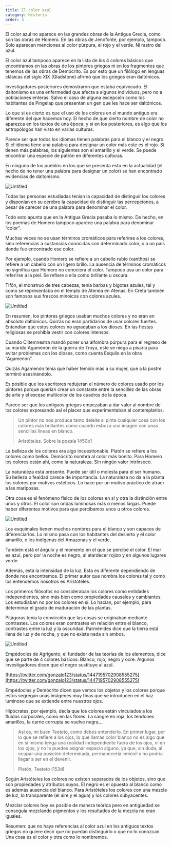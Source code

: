 ```yaml
---
title: El color azul
category: Historia
order: 3
---
```


El color azul no aparece en las grandes obras de la Antigua Grecia, como son las obras de Homero. En las obras de Jenofonte, por ejemplo, tampoco. Solo aparecen menciones al color púrpura, el rojo y el verde. Ni rastro del azul.

El color azul tampoco aparece en la lista de los 4 colores básicos que encontramos en las obras de los pintores griegos ni en los fragmentos que tenemos de las obras de Demócrito. Es por esto que un filólogo en lenguas clásicas del siglo XIX (Gladstone) afirmó que los griegos eran daltónicos.

Investigadores posteriores demostraron que estaba equivocado. El daltonismo es una enfermedad que afecta a algunos individuos, pero no a poblaciones enteras. Salvo el caso de alguna excepción como los habitantes de Pingelap que presentan un gen que les hace ser daltónicos.

Lo que si es cierto es que el uso de los colores en el mundo antiguo era diferente del que hacemos hoy. El hecho de que cierto nombre de color no aparezca en los textos de una época, y si en los posteriores, es algo que los antropólogos han visto en varias culturas.

Parece ser que todos los idiomas tienen palabras para el blanco y el negro. Si el idioma tiene una palabra para designar un color más este es el rojo. Si tienen más palabras, los siguientes son el amarillo y el verde. Se puede encontrar una especie de patrón en diferentes culturas.

En ninguno de los pueblos en los que se presenta esto en la actualidad (el hecho de no tener una palabra para designar un color) se han encontrado evidencias de daltonismo.

![Untitled]({{site.baseurl}}/images/Azul%20f6813895b6874ebead80dfebf790dceb/Untitled.png)

Todas las personas estudiadas tenían la capacidad de distinguir los colores y disponían en su cerebro la capacidad de distinguir las percepciones, a pesar de carecer de una palabra para denominar el color.

Todo esto apunta que en la Antigua Grecia pasaba lo mismo. De hecho, en los poemas de Homero tampoco aparece una palabra para denominar “color”.

Muchas veces no se usan términos cromáticos para referirse a los colores, sino referencias a sustancias conocidas con determinado color, o a un país donde fue encontrado ese color.

Por ejemplo, cuando Homero se refiere a un cabello rubio (xanthos) se refiere a un cabello con un ligero brillo. La ausencia de términos cromáticos no significa que Homero no conociera el color. Tampoco usa un color para referirse a la piel. Se refiere a ella como brillante u oscura.

Tifón, el monstruo de tres cabezas, tenía barbas y bigotes azules, tal y como se representaba en el templo de Atenea en Atenas. En Creta también son famosos sus frescos minoicos con colores azules.

![Untitled]({{site.baseurl}}/images/Azul%20f6813895b6874ebead80dfebf790dceb/Untitled%201.png)

En resumen, los pintores griegos usaban muchos colores y no eran en absoluto daltónicos. Quizás no eran partidarios de usar colores fuertes. Entendían que estos colores no agradaban a los dioses. En las fiestas religiosas se prohibía vestir con colores intensos.

Cuando Clitemnestra mandó poner una alfombra púrpura para el regreso de su marido Agamenón de la guerra de Troya, este se niega a pisarla para evitar problemas con los dioses, como cuenta Esquilo en la obra “Agamenón”.

Quizás Agamenón tenía que haber temido más a su mujer, que a la postre terminó asesinándolo.

Es posible que los escritores redujeran el número de colores usado por los pintores porque querían crear un constaste entre la sencillez de las obras de arte y el exceso multicolor de los cuadros de la época.

Parece ser que los antiguos griegos empezaban a dar valor al nombre de los colores expresando así el placer que experimentaban al contemplarlos.

> Un pintor no nos produce tanto deleite si pinta cualquier cosa con los colores más brillantes como cuando esboza una imagen con unas sencillas líneas en blanco.
> 
> Aristóteles. Sobre la poesía 1450b1

La belleza de los colores era algo incuestionable. Platón se refiere a los colores como bellos. Demócrito nombra al color más bonito. Para Homero los colores están ahí, como la naturaleza. Sin ningún valor intrínseco.

La naturaleza está presente. Puede ser útil o molesta para el ser humano. Su belleza o fealdad carece de importancia. La naturaleza no da a la planta los colores por motivos estéticos. Lo hace por un motivo práctico de atraer a las mariposas.

Otra cosa es el fenómeno físico de los colores en sí y otra la distinción entre unos y otros. El color son ondas luminosas más o menos largas. Puede haber diferentes motivos para que percibamos unos u otros colores.

![Untitled]({{site.baseurl}}/images/Azul%20f6813895b6874ebead80dfebf790dceb/Untitled%202.png)

Los esquimales tienen muchos nombres para el blanco y son capaces de diferenciarlos. Lo mismo pasa con los habitantes del desierto y el color amarillo, o los indígenas del Amazonas y el verde.

También está el ángulo y el momento en el que se percibe el color. El mar es azul, pero por la noche es negro, al atardecer rojizo y en algunos lugares verde.

Además, está la intensidad de la luz. Esta es diferente dependiendo de donde nos encontremos. El primer autor que nombra los colores tal y como los entendemos nosotros es Aristóteles.

Los primeros filósofos no consideraban los colores como entidades independientes, sino más bien como propiedades causales y cambiantes. Los estudiaban no por los colores en sí. Lo hacían, por ejemplo, para determinar el grado de maduración de las plantas.

Pitágoras tenía la convicción que las cosas se originaban mediante contrastes. Los colores eran contrastes en relación entre el blanco, contrastes entre la luz y la oscuridad. Parménides dice que la tierra está llena de luz y de noche, y que no existe nada sin ambos.

![Untitled]({{site.baseurl}}/images/Azul%20f6813895b6874ebead80dfebf790dceb/Untitled%203.png)

Empédocles de Agrigento, el fundador de las teorías de los elementos, dice que se parte de 4 colores básicos: Blanco, rojo, negro y ocre. Algunos investigadores dicen que el negro sustituye al azul.

[https://twitter.com/gonzalo123/status/1447195702908555275](https://twitter.com/gonzalo123/status/1447195702908555275)

Empédocles y Demócrito dicen que vemos los objetos y los colores porque estos segregan unas imágenes muy finas que se introducen en el haz luminoso que se extiende entre nuestros ojos.

Hipócrates, por ejemplo, decía que los colores están vinculados a los fluidos corporales, como en las flores. La sangre en roja, los tendones amarillos, la carne corrupta se vuelve negra,…

> Así es, mi buen Teeteto, como debes entenderlo. En primer lugar, por lo que se refiere a los ojos, lo que llamas color blanco no es algo que en sí mismo tenga una realidad independiente fuera de los ojos, ni en los ojos, y no le puedes asignar espacio alguno, ya que, sin duda, al ocupar una posición determinada, permanecería inmóvil y no podría llegar a ser en el devenir.
>
> Platón, Teeteto (153d)

Según Aristóteles los colores no existen separados de los objetos, sino que son propiedades y atributos suyos. El negro es el opuesto al blanco como es además ausencia del blanco. Para Aristóteles los colores con una mezcla de luz, lo transparente (el aire y el agua) y los colores subyacentes.

Mezclar colores hoy es posible de manera teórica pero en antigüedad se conseguía mezclando pigmentos y los resultados de la mezcla no eran iguales.

Resumen: que no haya referencias al color azul en los antiguos textos griegos no quiere decir que no puedan distinguirlo o que no lo conozcan. Una cosa es el color y otra como lo nombremos.
